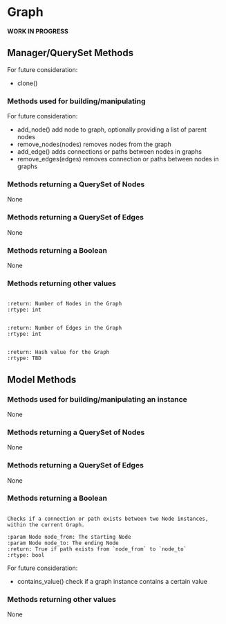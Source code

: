 # Graph

**WORK IN PROGRESS**

## Manager/QuerySet Methods

For future consideration:

- clone()

### Methods used for building/manipulating

For future consideration:

- add_node() add node to graph, optionally providing a list of parent nodes
- remove_nodes(nodes) removes nodes from the graph
- add_edge() adds connections or paths between nodes in graphs
- remove_edges(edges) removes connection or paths between nodes in graphs

### Methods returning a QuerySet of Nodes

None

### Methods returning a QuerySet of Edges

None

### Methods returning a Boolean

None

### Methods returning other values

```{py:function} node_count()

:return: Number of Nodes in the Graph
:rtype: int
```

```{py:function} edge_count()

:return: Number of Edges in the Graph
:rtype: int
```

```{py:function} graph_hash()

:return: Hash value for the Graph
:rtype: TBD
```


## Model Methods

### Methods used for building/manipulating an instance

None

### Methods returning a QuerySet of Nodes

None

### Methods returning a QuerySet of Edges

None

### Methods returning a Boolean


```{py:function} has_connection(node_from, node_to)

Checks if a connection or path exists between two Node instances, within the current Graph.

:param Node node_from: The starting Node
:param Node node_to: The ending Node
:return: True if path exists from `node_from` to `node_to`
:rtype: bool
```


For future consideration:

- contains_value() check if a graph instance contains a certain value


### Methods returning other values

None
